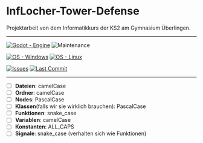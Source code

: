 # InfLocher-Tower-Defense

Projektarbeit von dem Informatikkurs der KS2 am Gymnasium Überlingen.

---

[![Godot - Engine](https://img.shields.io/badge/Godot-Engine-blue?logo=godot-engine&logoColor=Blue)](https://godotengine.org)   ![Maintenance](https://img.shields.io/badge/Maintained%3F-yes-green.svg)

[![OS - Windows](https://img.shields.io/badge/OS-Windows-blue?logo=windows&logoColor=white)](https://www.microsoft.com/ "Go to Microsoft homepage")    [![OS - Linux](https://img.shields.io/badge/OS-Linux-blue?logo=linux&logoColor=white)](https://www.linux.org/ "Go to Linux homepage")


[![Issues](https://img.shields.io/github/issues/do3les/InfLocher-Tower-Defense)]()    [![Last Commit](https://img.shields.io/github/last-commit/do3les/InfLocher-Tower-Defense)]()

---

- [ ] **Dateien**: camelCase
- [ ] **Ordner**: camelCase
- [ ] **Nodes**: PascalCase
- [ ] **Klassen**(falls wir sie wirklich brauchen): PascalCase
- [ ] **Funktionen**: snake_case
- [ ] **Variablen**: camelCase
- [ ] **Konstanten**: ALL_CAPS
- [ ] **Signale**: snake_case (verhalten sich wie Funktionen)
